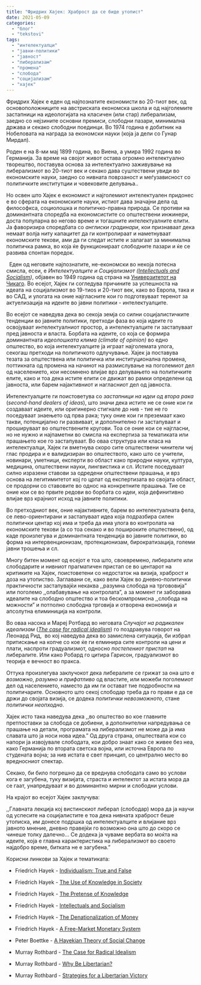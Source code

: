 ```yaml
---
title: "Фридрих Хајек: Храброст да се биде утопист"
date: 2021-05-09
categories: 
  - "блог"
  - "tekstovi"
tags: 
  - "интелектуалци"
  - "јавни-политики"
  - "јавност"
  - "либерализам"
  - "промена"
  - "слобода"
  - "социјализам"
  - "хајек"
---
```


Фридрих Хајек е еден од најпознатите економисти во 20-тиот век, од основоположниците на австриската економска школа и од најголемите застапници на идеологијата на класичен (или стар) либерализам, заедно сo нејзините основни премиси, слободни пазари, минимална држава и секако слободни поединци. Во 1974 година е добитник на Нобеловата на награда за економски науки (која ја дели со Гунар Мирдал).

Роден е на 8-ми мај 1899 година, во Виена, а умира 1992 година во Германија. За време на својот живот остава огромно интелектуално творештво, поставува основа за интелектуално заживување на либерализмот во 20-тиот век и секако дава суштествени увиди во економските науки, заедно со нивната поврзаност и меѓузависност со политичките институтции и човековите делувања..

Но освен што Хајек е економист и најголемиот интелектуален придонес е во сферата на економските науки, истиот дава значајни дела од философкса, социолошка и политичко-правна природа. Се противи на доминантната споредба на економсистите со општествени инжинери, доста популарна во негово време и тогашните интелектуалните елити. Ја фаворизира споредбата со _англиски градинари_, кои признаваат дека немаат волја ниту капацитет да ги контролираат и наметнуваат економските текови, ами да ги следат истите и залагаат за минимална политичка рамка, во која ќе функционираат слободните пазари и ќе се развива спонтан поредок.

  Еден од неговите најпознатите, не-економски во некоја потесна смисла, есеи, е _Интелектуалците и Социјализмот (_[_Intellectuals and Socialism_](https://cdn.mises.org/Intellectuals%20and%20Socialism_4.pdf)_)_, објавен во 1949 година од страна на [Универзитетот на Чикаго](https://ppe.mercatus.org/publications/intellectuals-and-socialism-70-years-later). Во есејот, Хајек ги согледува причините за успешноста на идеата на социјализмот во 19-тиоѕ и 20-тиот век, како во Европа, така и во САД, и улогата на оние најгласните кои го подготвуваат теренот за актуелизација на идеите во јавни политики - интелектуалците. 

Во есејот се наведува дека во секоја земја со силни социјалистичките тенденции во јавните политики, претходи фаза во која идеите го освојуваат интелектуалниот простор, а интелектуалците ги застапуваат пред јавноста и власта. Борбата на идеите, со која се формира доминантната _идеолошката клима (climate of opinion)_ во едно општество, во која интелектуалците ја играат најголемата улога, секогаш претходи на политичкото одлучување. Хајек ја поставува тезата за општествена или политичка или институционална промена, поттикната од промена на начинот на размислување на поголемиот дел од населението, кои несомнено влијае врз делувањето на политичките елите, како и тоа дека истите елити се движат во рамки определени од јавноста, или барем најактивниот и нагласниот дел од јавноста.  

Интелектуалците ги поистоветува со _застапници на идеи од втора рака_ (_second-hand dealers of ideas_), што значи дека истите не се оние кои ги создаваат идеите, или оригинерно стигнале до нив - тие не го поседуваат знаењето од прва рака; туку оние кои ги преземаат како такви, потенцијално ги развиваат, и дополнително ги застапуваат и прошируваат во општествените кругови. Тоа се оние кои се најгласни, но не нужно и најпаметни во смисла на експертиза за тематиката или прашањето кое го застапуваат. Во оваа структура или класа на интелектуалци, Хајек ги вметнува скоро сите општествени чинители чиј глас продира и е валидизиран во општеството, како што се учители, новинари, уметници, експерти во област како природни науки, култура, медицина, општествени науки, лингвистика и сл. Истите поседуваат силно изразени ставови за одредени општествени прашања, и врз основа на легитимитетот кој го црпат од експертизата во својата област, се продорни со ставовите во однос на конкретните прашања. Тие се оние кои се во првите редови во борбата со идеи, која дефинитивно влијае врз крајниот исход на јавните политики.

Во претходниот век, оние најактивните, барем во интелектуалната фела, се лево-ориентирани и застапуваат идеа која подразбира силен политички центар кој има и треба да има улога во контролата на економските текови (а со тоа секако и во пошироките општествени), од каде произлегува и доминантната тенденција во јавните политики, во форма на интервенционизам, протекционизам, бирократизација, големи јавни трошења и сл.

Многу битен момент од есејот е тоа што, своевремено, либералите или слободарите и нивниот прагматичен пристап се во центарот на критиките на Хајек, поистоветени со недостаток на визија, храброст и доза на утопиство. Заглавани се, како вели Хајек во дневно-политички практичности застапувајќи некаква ,,разумна слобода на тргововија” или поголемо ,,олабавување на контролата”, а за момент ги заборавиа идеалите на слободно општество и тоа бескомпромисна ,,слобода на можности” и потполно слободна трговија и отворена економија и апсолутна елиминиција на контроли. 

Во оваа насока и Мареј Ротбард во неговата _Случајот на радикален идеализам_ ([_The case for radical idealism_](https://mises.org/library/case-radical-idealism)) го поздравува говорот на Леонард Рид,  во кој наведува дека во замислена ситуација, би избрал притискање на копче со кое ќе ги елминира сите контроли на цени и плати, наспроти градуализмот, односно _постепениот пристап_ на либералите. Или како Робард го цитира Гарисон, градуализмот во теорија е вечност во пракса.

Оттука произлегува заклучокот дека либералите се грижат за она што е _возможно_, _разумно_ и _прифатливо_ од властите, или можеби поголемиот дел од населението, наместо да им ги остават тие подробности на политичарите. Основното што секој слободар треба да го прави е да се држи до својата визија, се додека _политички невозможното_, стане _политички неопходно_.

Хајек исто така наведува дека ,,во општество во кое главните претпоставки за слобода се добиени, а дополнителни напредувања се прашање на детали, програмата на либерализмот не може да ја има славата што ја носи нова идеа.” Од друга страна, општествата кои со напори ја извојувале слободата, кои добро знаат како се живее без неа, како Германија по втората светска војна, или источна Европа по студената војна; за нив истата е свет принцип, со централно место во вредносниот спектар.

Секако, би било погрешно да се вреднува слободата само во услови кога е загубена, туку визијата, страста и интелектот за истата мора да се гаат, унапредуваат и во доминантно мирни и слободни услови. 

На крајот во есејот Хајек заклучува:

,,Главната лекција кој вистинскиот либерал (слободар) мора да ја научи од успесите на социјалистите е тоа дека нивната храброст беше утописка, им донесе подршка од интелектуалците и влијание врз јавното мнение, дневно правејќи го возможно она што до скоро се чинеше толку далечно… Се додека ја чуваме вербата во моќта на идеите, која е главна карактеристика на либерализмот во своето најдобро време, битката не е загубена.”

Корисни линкови за Хајек и тематиката:

- Friedrich Hayek - [Individualism: True and False](https://fee.org/articles/individualism-true-and-false/)
- Friedrich Hayek - [The Use of Knowledge in Society](https://www.econlib.org/library/Essays/hykKnw.html?chapter_num=1#book-reader)

- Friedrich Hayek - [The Pretense of Knowledge](https://mises.org/library/pretense-knowledge)
- Friedrich Hayek - [Intellectuals and Socialism](https://cdn.mises.org/Intellectuals%20and%20Socialism_4.pdf)
- Friedrich Hayek - [The Denationalization of Money](https://mises-media.s3.amazonaws.com/Denationalisation%20of%20Money%20The%20Argument%20Refined_5.pdf?file=1&type=document)
- Friedrich Hayek - [A Free-Market Monetary System](https://mises.org/library/free-market-monetary-system)
- Peter Boettke - [A Hayekian Theory of Social Change](https://www.facebook.com/watch/live/?v=1002374536894793&ref=watch_permalink)
- Murray Rothbard - [The Case for Radical Idealism](https://mises.org/library/case-radical-idealism)
- Murray Rothbard - [Why Be Libertarian?](https://mises.org/library/why-be-libertarian)
- Murray Rothbard - [Strategies for a Libertarian Victory](https://mises.org/library/strategies-libertarian-victory)
